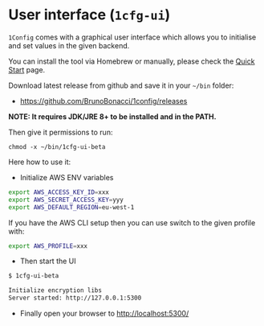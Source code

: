 # User interface (`1cfg-ui`)

`1Config` comes with a graphical user interface which allows you to
initialise and set values in the given backend.

You can install the tool via Homebrew or manually, please check the
[Quick Start](quick-start.md) page.

Download latest release from github and save it in your `~/bin` folder:

  * https://github.com/BrunoBonacci/1config/releases

**NOTE: It requires JDK/JRE 8+ to be installed and in the PATH.**

Then give it permissions to run:

``` shell
chmod -x ~/bin/1cfg-ui-beta
```

Here how to use it:

  * Initialize AWS ENV variables
  ``` bash
  export AWS_ACCESS_KEY_ID=xxx
  export AWS_SECRET_ACCESS_KEY=yyy
  export AWS_DEFAULT_REGION=eu-west-1
  ```

  If you have the AWS CLI setup then you can use switch to the given profile with:
  ``` bash
  export AWS_PROFILE=xxx
  ```

  * Then start the UI
  ``` bash
  $ 1cfg-ui-beta

  Initialize encryption libs
  Server started: http://127.0.0.1:5300
  ```

  * Finally open your browser to [http://localhost:5300/](http://localhost:5300/)

